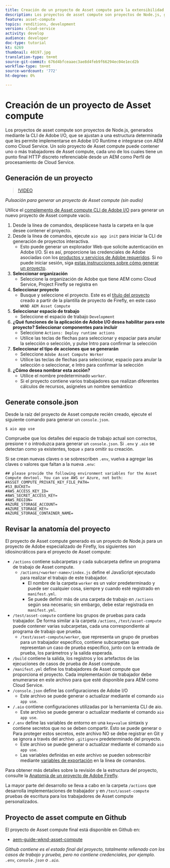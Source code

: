 ```yaml
---
title: Creación de un proyecto de Asset compute para la extensibilidad de la Asset compute
description: Los proyectos de asset compute son proyectos de Node.js, generados mediante la CLI de Adobe I/O, que se adhieren a una estructura determinada que les permite implementarse en Adobe I/O Runtime e integrarse con AEM como Cloud Service.
feature: asset-compute
topics: renditions, development
version: cloud-service
activity: develop
audience: developer
doc-type: tutorial
kt: 6269
thumbnail: 40197.jpg
translation-type: tm+mt
source-git-commit: 676d4bfceaaec3ae8d4feb9f66294ec04e1ecd2b
workflow-type: tm+mt
source-wordcount: '772'
ht-degree: 0%

---
```



# Creación de un proyecto de Asset compute

Los proyectos de asset compute son proyectos de Node.js, generados mediante la CLI de Adobe I/O, que se ajustan a una estructura determinada que les permite implementarse en Adobe I/O Runtime e integrarse con AEM como Cloud Service. Un solo proyecto de Asset compute puede contener uno o más trabajadores de Asset compute, cada uno de los cuales tiene un punto final HTTP discreto referenciable desde un AEM como Perfil de procesamiento de Cloud Service.

## Generación de un proyecto

>[!VIDEO](https://video.tv.adobe.com/v/40197/?quality=12&learn=on)

_Pulsación para generar un proyecto de Asset compute (sin audio)_

Utilice el [complemento de Asset compute CLI de Adobe I/O](../set-up/development-environment.md#aio-cli) para generar un nuevo proyecto de Asset compute vacío.

1. Desde la línea de comandos, desplácese hasta la carpeta en la que desee contener el proyecto.
1. Desde la línea de comandos, ejecute `aio app init` para iniciar la CLI de generación de proyectos interactiva.
   + Esto puede generar un explorador Web que solicite autenticación en Adobe I/O. Si es así, proporcione las credenciales de Adobe asociadas con los [productos y servicios de Adobe requeridos](../set-up/accounts-and-services.md). Si no puede iniciar sesión, siga [estas instrucciones sobre cómo generar un proyecto](https://github.com/AdobeDocs/project-firefly/blob/master/getting_started/first_app.md#42-developer-is-not-logged-in-as-enterprise-organization-user).
1. __Seleccionar organización__
   + Seleccione la organización de Adobe que tiene AEM como Cloud Service, Project Firefly se registra en
1. __Seleccionar proyecto__
   + Busque y seleccione el proyecto. Este es el [título del proyecto](../set-up/firefly.md) creado a partir de la plantilla de proyecto de Firefly, en este caso `WKND AEM Asset Compute`
1. __Seleccionar espacio de trabajo__
   + Seleccione el espacio de trabajo `Development`
1. __¿Qué funciones de la aplicación de Adobe I/O desea habilitar para este proyecto? Seleccionar componentes para incluir__
   + Seleccione `Actions: Deploy runtime actions`
   + Utilice las teclas de flechas para seleccionar y espaciar para anular la selección o selección, y pulse Intro para confirmar la selección
1. __Seleccionar el tipo de acciones que se generarán__
   + Seleccione `Adobe Asset Compute Worker`
   + Utilice las teclas de flechas para seleccionar, espacio para anular la selección o seleccionar, e Intro para confirmar la selección
1. __¿Cómo desea nombrar esta acción?__
   + Utilice el nombre predeterminado `worker`.
   + Si el proyecto contiene varios trabajadores que realizan diferentes cálculos de recursos, asígneles un nombre semántico

## Generate console.json

Desde la raíz del proyecto de Asset compute recién creado, ejecute el siguiente comando para generar un `console.json`.

```
$ aio app use
```

Compruebe que los detalles del espacio de trabajo actual son correctos, presione `Y` o introduzca para generar un `console.json`. Si `.env` y `.aio` se detectan como ya existentes, toque `x` para omitir su creación.

Si se crean nuevas claves o se sobrescriben `.env`, vuelva a agregar las claves o valores que faltan a la nueva `.env`:

```
## please provide the following environment variables for the Asset Compute devtool. You can use AWS or Azure, not both:
#ASSET_COMPUTE_PRIVATE_KEY_FILE_PATH=
#S3_BUCKET=
#AWS_ACCESS_KEY_ID=
#AWS_SECRET_ACCESS_KEY=
#AWS_REGION=
#AZURE_STORAGE_ACCOUNT=
#AZURE_STORAGE_KEY=
#AZURE_STORAGE_CONTAINER_NAME=
```

## Revisar la anatomía del proyecto

El proyecto de Asset compute generado es un proyecto de Node.js para un proyecto de Adobe especializado de Firefly, los siguientes son idiosincráticos para el proyecto de Asset compute:

+ `/actions` contiene subcarpetas y cada subcarpeta define un programa de trabajo de Asset compute.
   + `/actions/<worker-name>/index.js` define el JavaScript ejecutado para realizar el trabajo de este trabajador.
      + El nombre de la carpeta `worker` es un valor predeterminado y puede ser cualquier cosa, siempre y cuando esté registrado en `manifest.yml`.
      + Se puede definir más de una carpeta de trabajo en `/actions` según sea necesario; sin embargo, debe estar registrada en `manifest.yml`.
+ `/test/asset-compute` contiene los grupos de pruebas para cada trabajador. De forma similar a la carpeta `/actions`, `/test/asset-compute` puede contener varias subcarpetas, cada una correspondiente al programa de trabajo que prueba.
   + `/test/asset-compute/worker`, que representa un grupo de pruebas para un trabajador específico, contiene subcarpetas que representan un caso de prueba específico, junto con la entrada de prueba, los parámetros y la salida esperada.
+ `/build` contiene la salida, los registros y los artefactos de las ejecuciones de casos de prueba de Asset compute.
+ `/manifest.yml` define los trabajadores de Asset compute que proporciona el proyecto. Cada implementación de trabajador debe enumerarse en este archivo para que esté disponible para AEM como Cloud Service.
+ `/console.json` define las configuraciones de Adobe I/O
   + Este archivo se puede generar o actualizar mediante el comando `aio app use`.
+ `/.aio` contiene configuraciones utilizadas por la herramienta CLI de aio.
   + Este archivo se puede generar o actualizar mediante el comando `aio app use`.
+ `/.env` define las variables de entorno en una  `key=value` sintaxis y contiene secretos que no se deben compartir. Esto se puede generar o Para proteger estos secretos, este archivo NO se debe registrar en Git y se ignora a través del archivo `.gitignore` predeterminado del proyecto.
   + Este archivo se puede generar o actualizar mediante el comando `aio app use`.
   + Las variables definidas en este archivo se pueden sobrescribir mediante [variables de exportación](../deploy/runtime.md) en la línea de comandos.

Para obtener más detalles sobre la revisión de la estructura del proyecto, consulte la [Anatomía de un proyecto de Adobe Firefly](https://github.com/AdobeDocs/project-firefly/blob/master/getting_started/first_app.md#5-anatomy-of-a-project-firefly-application).

La mayor parte del desarrollo se lleva a cabo en la carpeta `/actions` que desarrolla implementaciones de trabajador y en `/test/asset-compute` pruebas de escritura para los trabajadores de Asset compute personalizados.

## Proyecto de asset compute en Github

El proyecto de Asset compute final está disponible en Github en:

+ [aem-guide-wknd-asset-compute](https://github.com/adobe/aem-guides-wknd-asset-compute)

_Github contiene es el estado final del proyecto, totalmente rellenado con los casos de trabajo y prueba, pero no contiene credenciales, por ejemplo. `.env`,  `console.json` o  `.aio`._

